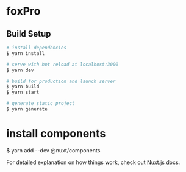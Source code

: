 # foxPro

## Build Setup

```bash
# install dependencies
$ yarn install

# serve with hot reload at localhost:3000
$ yarn dev

# build for production and launch server
$ yarn build
$ yarn start

# generate static project
$ yarn generate
```
# install components
$ yarn add --dev @nuxt/components

For detailed explanation on how things work, check out [Nuxt.js docs](https://nuxtjs.org).
